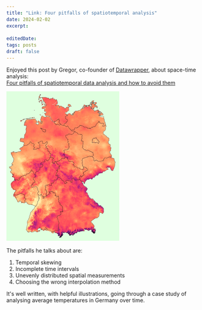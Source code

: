 ```yaml
---
title: "Link: Four pitfalls of spatiotemporal analysis"
date: 2024-02-02
excerpt: 
 
editedDate:
tags: posts
draft: false
---
```

Enjoyed this post by Gregor, co-founder of [Datawrapper](https://www.datawrapper.de/), about space-time analysis:  
[Four pitfalls of spatiotemporal data analysis and how to avoid them](https://www.vis4.net/blog/2023/12/spatiotemporal-data-analysis-pitfalls/)

![dwd-grid-sept-23.png](../assets/images/8ecacdff.png)

The pitfalls he talks about are: 

  1. Temporal skewing
  2. Incomplete time intervals
  3. Unevenly distributed spatial measurements
  4. Choosing the wrong interpolation method

It's well written, with helpful illustrations, going through a case study of analysing average temperatures in Germany over time.
